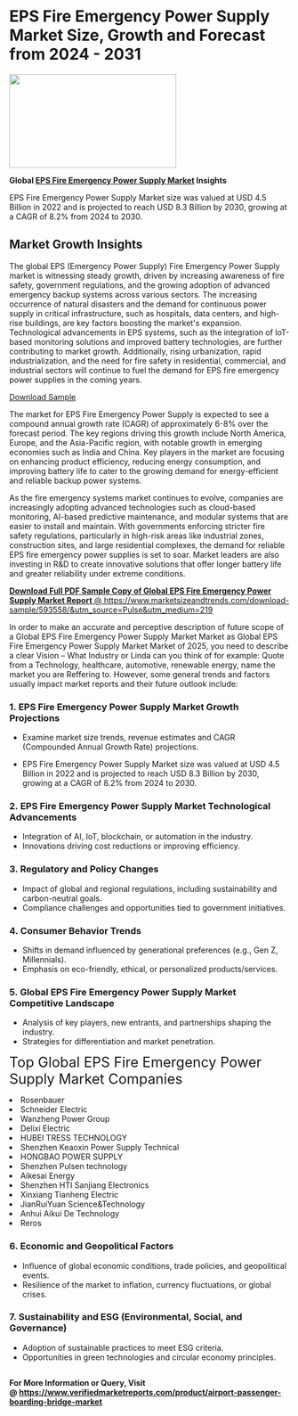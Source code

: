 <H1>EPS Fire Emergency Power Supply Market Size, Growth and Forecast from 2024 - 2031</H1><img class="aligncenter size-medium wp-image-584254" src="https://thirdeyenews.in/wp-content/uploads/2024/09/Global-Market-Research-300x168.jpeg" alt="" width="300" height="168" /><p><strong>Global&nbsp;<a href="https://www.marketsizeandtrends.com/download-sample/593558/&amp;utm_source=Pulse&amp;utm_medium=219">EPS Fire Emergency Power Supply Market</a> Insights</strong></p><p>EPS Fire Emergency Power Supply Market size was valued at USD 4.5 Billion in 2022 and is projected to reach USD 8.3 Billion by 2030, growing at a CAGR of 8.2% from 2024 to 2030.</p><p><h2>Market Growth Insights</h2> <p>The global EPS (Emergency Power Supply) Fire Emergency Power Supply market is witnessing steady growth, driven by increasing awareness of fire safety, government regulations, and the growing adoption of advanced emergency backup systems across various sectors. The increasing occurrence of natural disasters and the demand for continuous power supply in critical infrastructure, such as hospitals, data centers, and high-rise buildings, are key factors boosting the market's expansion. Technological advancements in EPS systems, such as the integration of IoT-based monitoring solutions and improved battery technologies, are further contributing to market growth. Additionally, rising urbanization, rapid industrialization, and the need for fire safety in residential, commercial, and industrial sectors will continue to fuel the demand for EPS fire emergency power supplies in the coming years.</p> <p><a href="#">Download Sample</a></p> <p>The market for EPS Fire Emergency Power Supply is expected to see a compound annual growth rate (CAGR) of approximately 6-8% over the forecast period. The key regions driving this growth include North America, Europe, and the Asia-Pacific region, with notable growth in emerging economies such as India and China. Key players in the market are focusing on enhancing product efficiency, reducing energy consumption, and improving battery life to cater to the growing demand for energy-efficient and reliable backup power systems.</p> <p>As the fire emergency systems market continues to evolve, companies are increasingly adopting advanced technologies such as cloud-based monitoring, AI-based predictive maintenance, and modular systems that are easier to install and maintain. With governments enforcing stricter fire safety regulations, particularly in high-risk areas like industrial zones, construction sites, and large residential complexes, the demand for reliable EPS fire emergency power supplies is set to soar. Market leaders are also investing in R&D to create innovative solutions that offer longer battery life and greater reliability under extreme conditions.</p> <p><a href="#"></p><p><span class=""><strong>Download Full PDF Sample Copy of Global EPS Fire Emergency Power Supply Market Report</strong> @ <a href="https://www.marketsizeandtrends.com/download-sample/593558/&amp;utm_source=Pulse&amp;utm_medium=219" target="_blank">https://www.marketsizeandtrends.com/download-sample/593558/&amp;utm_source=Pulse&amp;utm_medium=219</a></span></p><p>In order to make an accurate and perceptive description of future scope of a Global&nbsp;EPS Fire Emergency Power Supply Market Market as Global&nbsp;EPS Fire Emergency Power Supply Market Market of 2025, you need to describe a clear Vision &ndash; What Industry or Linda can you think of for example: Quote from a Technology, healthcare, automotive, renewable energy, name the market you are Reffering to. However, some general trends and factors usually impact market reports and their future outlook include:</p><h3>1.&nbsp;<strong>EPS Fire Emergency Power Supply Market Growth Projections</strong></h3><ul><li>Examine market size trends, revenue estimates and CAGR (Compounded Annual Growth Rate) projections.</li><li><p>EPS Fire Emergency Power Supply Market size was valued at USD 4.5 Billion in 2022 and is projected to reach USD 8.3 Billion by 2030, growing at a CAGR of 8.2% from 2024 to 2030.</p></li></ul><h3>2.&nbsp;<strong>EPS Fire Emergency Power Supply Market Technological Advancements</strong></h3><ul><li>Integration of AI, IoT, blockchain, or automation in the industry.</li><li>Innovations driving cost reductions or improving efficiency.</li></ul><h3>3.&nbsp;<strong>Regulatory and Policy Changes</strong></h3><ul><li>Impact of global and regional regulations, including sustainability and carbon-neutral goals.</li><li>Compliance challenges and opportunities tied to government initiatives.</li></ul><h3>4.&nbsp;<strong>Consumer Behavior Trends</strong></h3><ul><li>Shifts in demand influenced by generational preferences (e.g., Gen Z, Millennials).</li><li>Emphasis on eco-friendly, ethical, or personalized products/services.</li></ul><h3>5.&nbsp;<strong>Global EPS Fire Emergency Power Supply Market Competitive Landscape</strong></h3><ul><li>Analysis of key players, new entrants, and partnerships shaping the industry.</li><li>Strategies for differentiation and market penetration.</li></ul><p data-pm-slice="1 1 []"><span style="color: inherit; font-family: inherit; font-size: 25px;">Top Global EPS Fire Emergency Power Supply Market Companies</span></p><div class="" data-test-id=""><p><li>Rosenbauer</li><li> Schneider Electric</li><li> Wanzheng Power Group</li><li> Delixi Electric</li><li> HUBEI TRESS TECHNOLOGY</li><li> Shenzhen Keaoxin Power Supply Technical</li><li> HONGBAO POWER SUPPLY</li><li> Shenzhen Pulsen technology</li><li> Aikesai Energy</li><li> Shenzhen HTI Sanjiang Electronics</li><li> Xinxiang Tianheng Electric</li><li> JianRuiYuan Science&Technology</li><li> Anhui Aikui De Technology</li><li> Reros</li></p></div><h3>6.&nbsp;<strong>Economic and Geopolitical Factors</strong></h3><ul><li>Influence of global economic conditions, trade policies, and geopolitical events.</li><li>Resilience of the market to inflation, currency fluctuations, or global crises.</li></ul><h3>7.&nbsp;<strong>Sustainability and ESG (Environmental, Social, and Governance)</strong></h3><ul><li>Adoption of sustainable practices to meet ESG criteria.</li><li>Opportunities in green technologies and circular economy principles.</li></ul><h2><strong style="font-size: 14px;">For More Information or Query, Visit @&nbsp;</strong><a style="background-color: #ffffff; font-size: 14px;" href="https://www.marketsizeandtrends.com/report/eps-fire-emergency-power-supply-market/" target="_blank">https://www.verifiedmarketreports.com/product/airport-passenger-boarding-bridge-market</a></h2>
